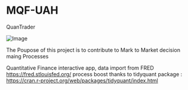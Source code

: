 # MQF-UAH

QuanTrader

![Image](https://rstudio.com/wp-content/uploads/2018/10/RStudio-Logo-White.png)

The Poupose of this project is to contribute to Mark to Market decision maing Processes


Quantitative Finance interactive app, data import from FRED https://fred.stlouisfed.org/ 
process boost thanks to tidyquant package : https://cran.r-project.org/web/packages/tidyquant/index.html

